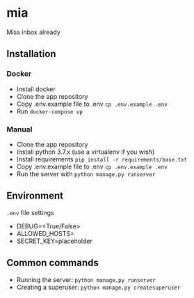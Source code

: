 # mia

Miss inbox already

## Installation

### Docker


* Install docker
* Clone the app repository
* Copy .env.example file to .env `cp .env.example .env`
* Run `docker-compose up`

### Manual

* Clone the app repository
* Install python 3.7.x (use a virtualenv if you wish)
* Install requirements `pip install -r requirements/base.txt`
* Copy .env.example file to .env `cp .env.example .env`
* Run the server with `python manage.py runserver`

## Environment

`.env` file settings

* DEBUG=<True/False>
* ALLOWED_HOSTS=<list>
* SECRET_KEY=placeholder

## Common commands

* Running the server: `python manage.py runserver`
* Creating a superuser: `python manage.py createsuperuser`
